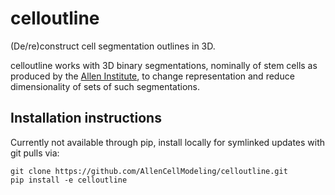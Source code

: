 # celloutline
(De/re)construct cell segmentation outlines in 3D.

celloutline works with 3D binary segmentations, nominally of stem cells as produced by the [Allen Institute](http://allencell.org), to change representation and reduce dimensionality of sets of such segmentations.


## Installation instructions

Currently not available through pip, install locally for symlinked updates with git pulls via:

    git clone https://github.com/AllenCellModeling/celloutline.git
    pip install -e celloutline

